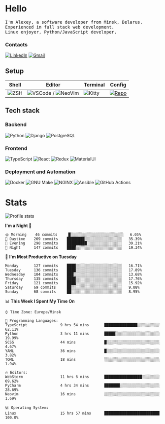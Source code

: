 # Hello

<p>
    <samp>
        I'm Alexey, a software developer from Minsk, Belarus.
        <br>
	Experienced in full stack web development.
	<br>
	Linux enjoyer, Python/JavaScript developer.
    </samp>
</p>

### Contacts

[![LinkedIn](https://img.icons8.com/fluency/48/000000/linkedin.png)](https://www.linkedin.com/in/dhvcc/)
[![Gmail](https://img.icons8.com/fluency/48/000000/gmail-new.png)](mailto:alexey.artishevskiy@gmail.com)

## Setup

| Shell | Editor | Terminal | Config |
|-------|--------|----------|--------|
| ![ZSH](https://img.shields.io/badge/-ZSH-000000?style=flat&logo=GNU-Bash) | ![VSCode](https://img.shields.io/badge/-VSCode-000000?style=flat&logo=Visual-Studio-Code&logoColor=0066b8) / ![NeoVim](https://img.shields.io/badge/-NeoVim-000000?style=flat&logo=Neovim) | ![Kitty](https://img.shields.io/badge/-Kitty-000000?style=flat&logo=Windows-Terminal) | [![Repo](https://img.shields.io/badge/-Repo-000000?style=flat&logo=Github)](https://github.com/dhvcc/configs)


## Tech stack

### Backend

![Python](https://img.shields.io/badge/-Python-black?style=flat&logo=Python&logoColor=FFE17E)
![Django](https://img.shields.io/badge/-Django-black?style=flat&logo=Django&logoColor=20AA76)
![PostgreSQL](https://img.shields.io/badge/-PostgreSQL-black?style=flat&logo=PostgreSQL)

### Frontend

![TypeScript](https://img.shields.io/badge/-TypeScript-black?style=flat&logo=TypeScript)
![React](https://img.shields.io/badge/-React-black?style=flat&logo=React)
![Redux](https://img.shields.io/badge/-Redux-black?style=flat&logo=Redux&logoColor=764ABC)
![MaterialUI](https://img.shields.io/badge/-MaterialUI-black?style=flat&logo=MUI&logoColor=9170c2)

### Deployment and Automation

![Docker](https://img.shields.io/badge/-Docker-black?style=flat&logo=Docker)
![GNU Make](https://img.shields.io/badge/-GNU%20Make-black?style=flat&logo=GNU)
![NGINX](https://img.shields.io/badge/-NGINX-black?style=flat&logo=NGINX&logoColor=009639)
![Ansible](https://img.shields.io/badge/-Ansible-black?style=flat&logo=Ansible)
![GitHub Actions](https://img.shields.io/badge/-GitHub%20Actions-black?style=flat&logo=GitHub-Actions)

# Stats

![Profile stats](https://github-readme-stats.dhvcc.vercel.app/api?username=dhvcc&hide_title=true&show_icons=true&count_private=true&theme=react&hide_border=true)

<!--START_SECTION:waka-->
**I'm a Night 🦉** 

```text
🌞 Morning    46 commits     █░░░░░░░░░░░░░░░░░░░░░░░░   6.05% 
🌆 Daytime    269 commits    ████████░░░░░░░░░░░░░░░░░   35.39% 
🌃 Evening    298 commits    █████████░░░░░░░░░░░░░░░░   39.21% 
🌙 Night      147 commits    ████░░░░░░░░░░░░░░░░░░░░░   19.34%

```
📅 **I'm Most Productive on Tuesday** 

```text
Monday       127 commits    ████░░░░░░░░░░░░░░░░░░░░░   16.71% 
Tuesday      136 commits    ████░░░░░░░░░░░░░░░░░░░░░   17.89% 
Wednesday    104 commits    ███░░░░░░░░░░░░░░░░░░░░░░   13.68% 
Thursday     135 commits    ████░░░░░░░░░░░░░░░░░░░░░   17.76% 
Friday       121 commits    ████░░░░░░░░░░░░░░░░░░░░░   15.92% 
Saturday     69 commits     ██░░░░░░░░░░░░░░░░░░░░░░░   9.08% 
Sunday       68 commits     ██░░░░░░░░░░░░░░░░░░░░░░░   8.95%

```


📊 **This Week I Spent My Time On** 

```text
⌚︎ Time Zone: Europe/Minsk

💬 Programming Languages: 
TypeScript               9 hrs 54 mins       ███████████████░░░░░░░░░░   62.11% 
Python                   3 hrs 11 mins       █████░░░░░░░░░░░░░░░░░░░░   19.99% 
SCSS                     44 mins             █░░░░░░░░░░░░░░░░░░░░░░░░   4.67% 
YAML                     36 mins             █░░░░░░░░░░░░░░░░░░░░░░░░   3.82% 
TOML                     18 mins             ░░░░░░░░░░░░░░░░░░░░░░░░░   1.94%

🔥 Editors: 
WebStorm                 11 hrs 6 mins       █████████████████░░░░░░░░   69.62% 
PyCharm                  4 hrs 34 mins       ███████░░░░░░░░░░░░░░░░░░   28.69% 
Neovim                   16 mins             ░░░░░░░░░░░░░░░░░░░░░░░░░   1.69%

💻 Operating System: 
Linux                    15 hrs 57 mins      █████████████████████████   100.0%

```


<!--END_SECTION:waka-->
